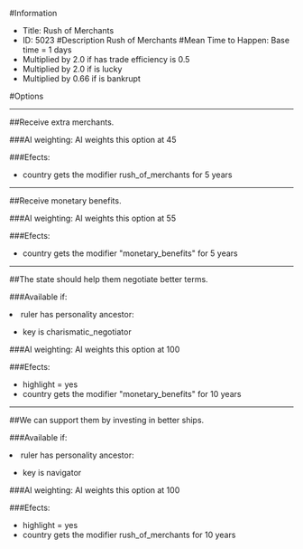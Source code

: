 #Information
 - Title: Rush of Merchants
 - ID: 5023
#Description
Rush of Merchants
#Mean Time to Happen:
Base time = 1 days
 - Multiplied by 2.0 if has trade efficiency is 0.5
 - Multiplied by 2.0 if is lucky
 - Multiplied by 0.66 if is bankrupt

#Options

___
##Receive extra merchants.

###AI weighting:
AI weights this option at 45


###Efects:<ul><li>country gets the modifier rush_of_merchants for 5 years</li></ul>

___
##Receive monetary benefits.

###AI weighting:
AI weights this option at 55


###Efects:<ul><li>country gets the modifier "monetary_benefits" for 5 years</li></ul>

___
##The state should help them negotiate better terms.

###Available if:
<li>ruler has personality ancestor:</li><ul><li>key is charismatic_negotiator</li></ul>

###AI weighting:
AI weights this option at 100


###Efects:<ul><li>highlight = yes</li><li>country gets the modifier "monetary_benefits" for 10 years</li></ul>

___
##We can support them by investing in better ships.

###Available if:
<li>ruler has personality ancestor:</li><ul><li>key is navigator</li></ul>

###AI weighting:
AI weights this option at 100


###Efects:<ul><li>highlight = yes</li><li>country gets the modifier rush_of_merchants for 10 years</li></ul>
